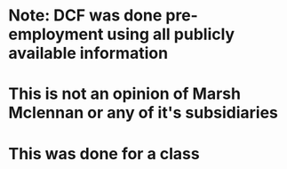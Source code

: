 # Note: DCF was done pre-employment using all publicly available information
# This is not an opinion of Marsh Mclennan or any of it's subsidiaries
# This was done for a class

